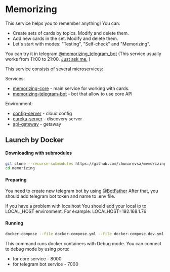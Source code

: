 # Memorizing
This service helps you to remember anything!
You can:

- Create sets of cards by topics. Modify and delete them.
- Add new cards in the set. Modify and delete them.
- Let's start with modes: "Testing", "Self-check" and "Memorizing".

You can try it in telegram [@memorizing_telegram_bot](https://t.me/memorizing_telegram_bot)
(This service usually works from 11:00 to 21:00. [Just ask me.](https://t.me/chunarevsa) )

This service consists of several microservices:

Services:
- [memorizing-core](https://github.com/chunarevsa/memorizing-core) - main service for working with cards. 
- [memorizing-telegram-bot](https://github.com/chunarevsa/memorizing-telegram-bot) - bot that allow to use core API

Environment:
- [config-server](https://github.com/chunarevsa/config-server) - cloud config
- [eureka-server](https://github.com/chunarevsa/eureka-server) - discovery server
- [api-gateway](https://github.com/chunarevsa/api-gateway) - getaway



## Launch by Docker ##

<h4> Downloading with submodules </h4>

```bash
git clone --recurse-submodules https://github.com/chunarevsa/memorizing.git
cd memorizing

```
<h4> Preparing </h4>

You need to create new telegram bot by using [@BotFather](https://t.me/BotFather)
After that, you should add telegram bot token and name to .env file.

If you have a problem with localhost You should add your local ip to LOCAL_HOST environment.
For example: LOCALHOST=192.168.1.76

<h4> Running </h4>

```bash
docker-compose --file docker-compose.yml --file docker-compose.dev.yml up -d

```

This command runs docker containers with Debug mode. You can connect to debug mode by using ports:
- for core service - 8000
- for telegram bot service - 7000